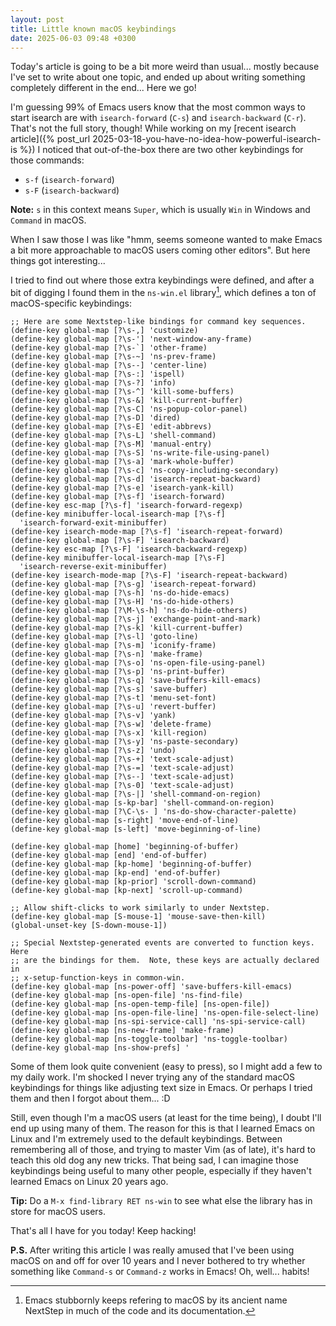 ```yaml
---
layout: post
title: Little known macOS keybindings
date: 2025-06-03 09:48 +0300
---
```


Today's article is going to be a bit more weird than usual... mostly because I've
set to write about one topic, and ended up about writing something completely different
in the end... Here we go!

I'm guessing 99% of Emacs users know that the most common ways to start isearch
are with `isearch-forward` (`C-s`) and `isearch-backward` (`C-r`). That's not
the full story, though!  While working on my [recent isearch article]({%
post_url 2025-03-18-you-have-no-idea-how-powerful-isearch-is %}) I noticed that
out-of-the-box there are two other keybindings for those commands:

- `s-f` (`isearch-forward`)
- `s-F` (`isearch-backward`)

**Note:** `s` in this context means `Super`, which is usually `Win` in Windows and `Command`
in macOS.

When I saw those I was like "hmm, seems someone wanted to make Emacs a bit more
approachable to macOS users coming other editors". But here things got
interesting...

I tried to find out where those extra keybindings were defined, and
after a bit of digging I found them in the `ns-win.el` library[^1], which defines a
ton of macOS-specific keybindings:

```emacs-lisp
;; Here are some Nextstep-like bindings for command key sequences.
(define-key global-map [?\s-,] 'customize)
(define-key global-map [?\s-'] 'next-window-any-frame)
(define-key global-map [?\s-`] 'other-frame)
(define-key global-map [?\s-~] 'ns-prev-frame)
(define-key global-map [?\s--] 'center-line)
(define-key global-map [?\s-:] 'ispell)
(define-key global-map [?\s-?] 'info)
(define-key global-map [?\s-^] 'kill-some-buffers)
(define-key global-map [?\s-&] 'kill-current-buffer)
(define-key global-map [?\s-C] 'ns-popup-color-panel)
(define-key global-map [?\s-D] 'dired)
(define-key global-map [?\s-E] 'edit-abbrevs)
(define-key global-map [?\s-L] 'shell-command)
(define-key global-map [?\s-M] 'manual-entry)
(define-key global-map [?\s-S] 'ns-write-file-using-panel)
(define-key global-map [?\s-a] 'mark-whole-buffer)
(define-key global-map [?\s-c] 'ns-copy-including-secondary)
(define-key global-map [?\s-d] 'isearch-repeat-backward)
(define-key global-map [?\s-e] 'isearch-yank-kill)
(define-key global-map [?\s-f] 'isearch-forward)
(define-key esc-map [?\s-f] 'isearch-forward-regexp)
(define-key minibuffer-local-isearch-map [?\s-f]
  'isearch-forward-exit-minibuffer)
(define-key isearch-mode-map [?\s-f] 'isearch-repeat-forward)
(define-key global-map [?\s-F] 'isearch-backward)
(define-key esc-map [?\s-F] 'isearch-backward-regexp)
(define-key minibuffer-local-isearch-map [?\s-F]
  'isearch-reverse-exit-minibuffer)
(define-key isearch-mode-map [?\s-F] 'isearch-repeat-backward)
(define-key global-map [?\s-g] 'isearch-repeat-forward)
(define-key global-map [?\s-h] 'ns-do-hide-emacs)
(define-key global-map [?\s-H] 'ns-do-hide-others)
(define-key global-map [?\M-\s-h] 'ns-do-hide-others)
(define-key global-map [?\s-j] 'exchange-point-and-mark)
(define-key global-map [?\s-k] 'kill-current-buffer)
(define-key global-map [?\s-l] 'goto-line)
(define-key global-map [?\s-m] 'iconify-frame)
(define-key global-map [?\s-n] 'make-frame)
(define-key global-map [?\s-o] 'ns-open-file-using-panel)
(define-key global-map [?\s-p] 'ns-print-buffer)
(define-key global-map [?\s-q] 'save-buffers-kill-emacs)
(define-key global-map [?\s-s] 'save-buffer)
(define-key global-map [?\s-t] 'menu-set-font)
(define-key global-map [?\s-u] 'revert-buffer)
(define-key global-map [?\s-v] 'yank)
(define-key global-map [?\s-w] 'delete-frame)
(define-key global-map [?\s-x] 'kill-region)
(define-key global-map [?\s-y] 'ns-paste-secondary)
(define-key global-map [?\s-z] 'undo)
(define-key global-map [?\s-+] 'text-scale-adjust)
(define-key global-map [?\s-=] 'text-scale-adjust)
(define-key global-map [?\s--] 'text-scale-adjust)
(define-key global-map [?\s-0] 'text-scale-adjust)
(define-key global-map [?\s-|] 'shell-command-on-region)
(define-key global-map [s-kp-bar] 'shell-command-on-region)
(define-key global-map [?\C-\s- ] 'ns-do-show-character-palette)
(define-key global-map [s-right] 'move-end-of-line)
(define-key global-map [s-left] 'move-beginning-of-line)

(define-key global-map [home] 'beginning-of-buffer)
(define-key global-map [end] 'end-of-buffer)
(define-key global-map [kp-home] 'beginning-of-buffer)
(define-key global-map [kp-end] 'end-of-buffer)
(define-key global-map [kp-prior] 'scroll-down-command)
(define-key global-map [kp-next] 'scroll-up-command)

;; Allow shift-clicks to work similarly to under Nextstep.
(define-key global-map [S-mouse-1] 'mouse-save-then-kill)
(global-unset-key [S-down-mouse-1])

;; Special Nextstep-generated events are converted to function keys.  Here
;; are the bindings for them.  Note, these keys are actually declared in
;; x-setup-function-keys in common-win.
(define-key global-map [ns-power-off] 'save-buffers-kill-emacs)
(define-key global-map [ns-open-file] 'ns-find-file)
(define-key global-map [ns-open-temp-file] [ns-open-file])
(define-key global-map [ns-open-file-line] 'ns-open-file-select-line)
(define-key global-map [ns-spi-service-call] 'ns-spi-service-call)
(define-key global-map [ns-new-frame] 'make-frame)
(define-key global-map [ns-toggle-toolbar] 'ns-toggle-toolbar)
(define-key global-map [ns-show-prefs] '
```

Some of them look quite convenient (easy to press), so I might add a few
to my daily work. I'm shocked I never trying any of the standard macOS
keybindings for things like adjusting text size in Emacs. Or perhaps I tried
them and then I forgot about them... :D

Still, even though I'm a macOS users (at least for the time being), I doubt I'll end
up using many of them. The reason for this is that I learned Emacs on Linux
and I'm extremely used to the default keybindings. Between remembering all of those,
and trying to master Vim (as of late), it's hard to teach this old dog any new tricks.
That being sad, I can imagine those keybindings being useful to many other people, especially
if they haven't learned Emacs on Linux 20 years ago.

**Tip:** Do a `M-x find-library RET ns-win` to see what else the library has in store
for macOS users.

That's all I have for you today! Keep hacking!

**P.S.** After writing this article I was really amused that I've been using macOS on and
off for over 10 years and I never bothered to try whether something like `Command-s` or
`Command-z` works in Emacs! Oh, well... habits!

[^1]: Emacs stubbornly keeps refering to macOS by its ancient name NextStep in much of the code and its documentation.
